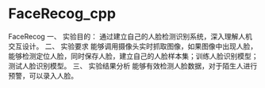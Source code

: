 # FaceRecog_cpp
FaceRecog
一、	实验目的：
通过建立自己的人脸检测识别系统，深入理解人机交互设计。
二、	实验要求
能够调用摄像头实时抓取图像，如果图像中出现人脸，能够检测定位人脸，同时保存人脸，建立自己的人脸样本集；训练人脸识别模型；测试人脸识别模型。
三、	实验结果分析
能够有效检测人脸数据，对于陌生人进行预警，可以录入人脸。
